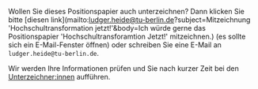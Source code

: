 <!--
.. title: Mitzeichnen
.. slug: mitzeichnen
.. date: 2023-07-03 14:46:57 UTC+02:00
.. tags: 
.. category: 
.. link: 
.. description: 
.. type: text
-->

Wollen Sie dieses Positionspapier auch unterzeichnen? Dann klicken Sie bitte [diesen link](mailto:ludger.heide@tu-berlin.de?subject=Mitzeichnung 'Hochschultransformation jetzt!'&body=Ich würde gerne das Positionspapier 'Hochschultransforamtion Jetzt!' mitzeichnen.) (es sollte sich ein E-Mail-Fenster öffnen) oder schreiben Sie eine E-Mail an `ludger.heide@tu-berlin.de`.

Wir werden Ihre Informationen prüfen und Sie nach kurzer Zeit bei den [Unterzeichner:innen](unterzeichnende.html) aufführen.
